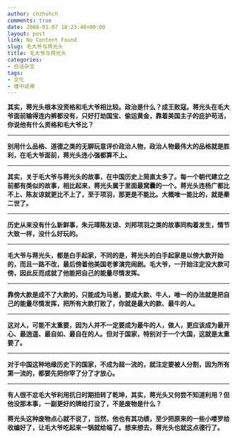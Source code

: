 ```yaml
---
author: chzhshch
comments: true
date: 2008-01-07 18:23:48+00:00
layout: post
link: No Content Found
slug: 毛大爷与蒋光头
title: 毛大爷与蒋光头
categories:
- 白话杂文
tags:
- 文化
- 缠中说禅
---
```


			

**其实，蒋光头根本没资格和毛大爷相比较。政治是什么？成王败寇。蒋光头在毛大爷面前输得连内裤都没有，只好打劫国宝、偷运黄金，靠着美国主子的庇护苟活，你说他有什么资格和毛大爷比？**

** **

**别用什么品格、道德之类的无聊玩意评价政治人物，政治人物最伟大的品格就是胜利，在毛大爷面前，蒋光头连小强都算不上。**

** **

**其实，关于毛大爷与蒋光头的故事，在中国历史上简直太多了。每一个朝代建立之前都有类似的故事，相比起来，蒋光头属于里面最窝囊的一个。蒋光头连杨广都比不上、陈友谅就更比不上了，至于项羽，那更是不能比。大概唯一能比的，就是秦二世了。**

** **

**历史从来没有什么新鲜事，朱元璋陈友谅、刘邦项羽之类的故事同构着发生，情节大致一样，没什么好玩的。**

** **

**毛大爷与蒋光头，都是白手起家，不同的是，蒋光头的白手起家是以傍大款开始的，而且一路不改，最后傍着他美国老爹演完闹剧。毛大爷，一开始注定没大款可傍，因此反而成就了他能把自己的能量尽情发挥。**

** **

**靠傍大款是成不了大款的，只能成为马崽，要成大款、牛人，唯一的办法就是把自己的能量尽情发挥，把所有大款打败了，你就是最大的款、最牛的人。**

** **

**这对人，可能不太重要，因为人并不一定要成为最牛的人，做人，更应该成为最开心、最逍遥、最自如、最自在的人。但对于国家，特别对于一个大国，这就是太重要了。**

** **

**对于中国这种地缘历史下的国家，不成为超一流的，就注定要被人分割，因为所有第一流的，都要先把你宰了分了才放心。**

** **

**有人很不忿毛大爷利用抗日时期扭转了乾坤，其实，蒋光头又何尝不知道利用？但他没那本事，一副更好的牌给打没了，不是废物是什么？**

**蒋光头这种废物点心就不说了，当然，他也有其功绩，至少把原来的一些小喽罗给收编好了，让毛大爷吃起来一锅就给端了。想来想去，蒋光头也就这点德行了。**
